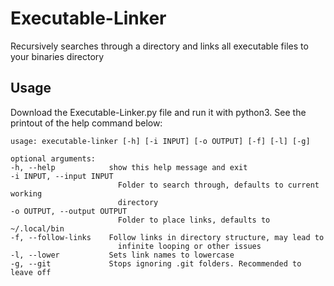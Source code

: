 # Executable-Linker
Recursively searches through a directory and links all executable files to your binaries directory

## Usage
Download the Executable-Linker.py file and run it with python3. See the printout of the help command below:

    usage: executable-linker [-h] [-i INPUT] [-o OUTPUT] [-f] [-l] [-g]

    optional arguments:
    -h, --help            show this help message and exit
    -i INPUT, --input INPUT
                            Folder to search through, defaults to current working
                            directory
    -o OUTPUT, --output OUTPUT
                            Folder to place links, defaults to ~/.local/bin
    -f, --follow-links    Follow links in directory structure, may lead to
                            infinite looping or other issues
    -l, --lower           Sets link names to lowercase
    -g, --git             Stops ignoring .git folders. Recommended to leave off
